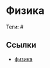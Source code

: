 # Физика

Теги: #

## Ссылки

* [физика](https://ru.wikipedia.org/wiki/%D0%A4%D0%B8%D0%B7%D0%B8%D0%BA%D0%B0 "Физика")
